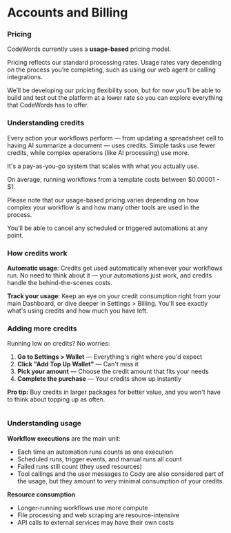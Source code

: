 # Accounts and Billing

### Pricing

CodeWords currently uses a **usage-based** pricing model.

Pricing reflects our standard processing rates. Usage rates vary depending on the process you’re completing, such as using our web agent or calling integrations.

We’ll be developing our pricing flexibility soon, but for now you’ll be able to build and test out the platform at a lower rate so you can explore everything that CodeWords has to offer.

### Understanding credits

Every action your workflows perform — from updating a spreadsheet cell to having AI summarize a document — uses credits. Simple tasks use fewer credits, while complex operations (like AI processing) use more.

It's a pay-as-you-go system that scales with what you actually use.

On average, running workflows from a template costs between $0.00001 - $1.

Please note that our usage-based pricing varies depending on how complex your workflow is and how many other tools are used in the process.

You’ll be able to cancel any scheduled or triggered automations at any point.

### How credits work

**Automatic usage**: Credits get used automatically whenever your workflows run. No need to think about it — your automations just work, and credits handle the behind-the-scenes costs.

**Track your usage**: Keep an eye on your credit consumption right from your main Dashboard, or dive deeper in Settings > Billing. You'll see exactly what's using credits and how much you have left.

### Adding more credits

Running low on credits? No worries:

1. **Go to Settings > Wallet** — Everything's right where you'd expect
2. **Click "Add Top Up Wallet"** — Can't miss it
3. **Pick your amount** — Choose the credit amount that fits your needs
4. **Complete the purchase** — Your credits show up instantly

**Pro tip:** Buy credits in larger packages for better value, and you won't have to think about topping up as often.

<figure><img src="../../.gitbook/assets/wallet.gif" alt=""><figcaption></figcaption></figure>

### Understanding usage

**Workflow executions** are the main unit:

* Each time an automation runs counts as one execution
* Scheduled runs, trigger events, and manual runs all count
* Failed runs still count (they used resources)
* Tool callings and the user messages to Cody are also considered part of the usage, but they amount to very minimal consumption of your credits.

**Resource consumption**

* Longer-running workflows use more compute
* File processing and web scraping are resource-intensive
* API calls to external services may have their own costs




